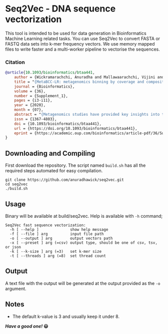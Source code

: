 # Seq2Vec - DNA sequence vectorization

This tool is intended to be used for data generation in Bioinformatics Machine Learning related tasks. You can use Seq2Vec to convert FASTA or FASTQ data sets into k-mer frequency vectors. We use memory mapped files to write faster and a multi-worker pipeline to vectorise the sequences.

### Citation

```bibtex
@article{10.1093/bioinformatics/btaa441,
    author = {Wickramarachchi, Anuradha and Mallawaarachchi, Vijini and Rajan, Vaibhav and Lin, Yu},
    title = "{MetaBCC-LR: metagenomics binning by coverage and composition for long reads}",
    journal = {Bioinformatics},
    volume = {36},
    number = {Supplement_1},
    pages = {i3-i11},
    year = {2020},
    month = {07},
    abstract = "{Metagenomics studies have provided key insights into the composition and structure of microbial communities found in different environments. Among the techniques used to analyse metagenomic data, binning is considered a crucial step to characterize the different species of micro-organisms present. The use of short-read data in most binning tools poses several limitations, such as insufficient species-specific signal, and the emergence of long-read sequencing technologies offers us opportunities to surmount them. However, most current metagenomic binning tools have been developed for short reads. The few tools that can process long reads either do not scale with increasing input size or require a database with reference genomes that are often unknown. In this article, we present MetaBCC-LR, a scalable reference-free binning method which clusters long reads directly based on their k-mer coverage histograms and oligonucleotide composition.We evaluate MetaBCC-LR on multiple simulated and real metagenomic long-read datasets with varying coverages and error rates. Our experiments demonstrate that MetaBCC-LR substantially outperforms state-of-the-art reference-free binning tools, achieving ∼13\\% improvement in F1-score and ∼30\\% improvement in ARI compared to the best previous tools. Moreover, we show that using MetaBCC-LR before long-read assembly helps to enhance the assembly quality while significantly reducing the assembly cost in terms of time and memory usage. The efficiency and accuracy of MetaBCC-LR pave the way for more effective long-read-based metagenomics analyses to support a wide range of applications.The source code is freely available at: https://github.com/anuradhawick/MetaBCC-LR.Supplementary data are available at Bioinformatics online.}",
    issn = {1367-4803},
    doi = {10.1093/bioinformatics/btaa441},
    url = {https://doi.org/10.1093/bioinformatics/btaa441},
    eprint = {https://academic.oup.com/bioinformatics/article-pdf/36/Supplement\_1/i3/33488763/btaa441.pdf},
}
```

## Downloading and Compiling

First download the repository. The script named `build.sh` has all the required steps automated for easy compilation.

```
git clone https://github.com/anuradhawick/seq2vec.git
cd seq2vec
./build.sh
```

## Usage
Binary will be available at build/seq2vec. Help is available with `-h` command;

```
Seq2Vec fast sequence vectorization:
  -h [ --help ]              show help message
  -f [ --file ] arg          input file path
  -o [ --output ] arg        output vectors path
  -x [ --preset ] arg (=csv) output type, should be one of csv, tsv, or json
  -k [ --k-size ] arg (=3)   set k-mer size
  -t [ --threads ] arg (=8)  set thread count
```

## Output

A text file with the output will be generated at the output provided as the `-o` argument.

## Notes

* The default k-value is 3 and usually keep it under 8.
<!-- * The generated output directory will have several `*.txt` files containing the normalized vectors. Each line starts with sequence id (index starts at 1). You can process this output as you like. We provide the helper script `toH5.py` to sort-concatenate these vectors and to create an `H5` files (for ML tasks). Usage is as follows;

```
usage: toH5.py [-h] --seq2vec-outdir SEQ2VEC_OUTDIR --destination-file
               DESTINATION_FILE

This script of Seq2Vec helps you to convert the raw output to H5. Quite
helpful in machine learning work.

optional arguments:
  -h, --help            show this help message and exit
  --seq2vec-outdir SEQ2VEC_OUTDIR, -s2v SEQ2VEC_OUTDIR
                        Output directory of seq2vec containing all the *.txt
                        files.
  --destination-file DESTINATION_FILE, -h5 DESTINATION_FILE
                        Name of the destination h5 file.
```

You can find the vectors inside the `h5` file `vectors` dataset.

* You can also use the `gathered-sorted.txt` inside the **seq2vec** output folder generated by `toH5.py`. Note that each line starts with sequence id (index starts at 1). Dont forget to drop that column (use use it as pandas index).

* In linux use `cut -d' ' -f2- <SEQ2VEC OUTDIR>/gathered-sorted.txt > vectors.txt` to obtain vectors without seq ids. This can later be loaded to numpy as `np.loadtxt("vectors.txt")`. -->


***Have a good one!* 😃**
